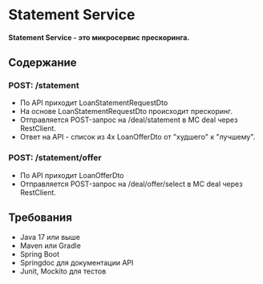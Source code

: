 # Statement Service

#### Statement Service - это микросервис прескоринга.

## Содержание

### POST: /statement

- По API приходит LoanStatementRequestDto
- На основе LoanStatementRequestDto происходит прескоринг.
- Отправляется POST-запрос на /deal/statement в МС deal через RestClient.
- Ответ на API - список из 4х LoanOfferDto от "худшего" к "лучшему".

### POST: /statement/offer

- По API приходит LoanOfferDto
- Отправляется POST-запрос на /deal/offer/select в МС deal через RestClient.

## Требования

- Java 17 или выше
- Maven или Gradle
- Spring Boot
- Springdoc для документации API
- Junit, Mockito для тестов


